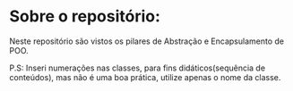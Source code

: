 # Sobre o repositório:

Neste repositório são vistos os pilares de Abstração e Encapsulamento de POO.

P.S: Inseri numerações nas classes, para fins didáticos(sequência de conteúdos), mas não é uma boa prática, utilize apenas o nome da classe.
